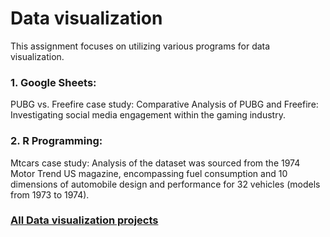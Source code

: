 # Data visualization

This assignment focuses on utilizing various programs for data visualization.

### 1. Google Sheets:
PUBG vs. Freefire case study: Comparative Analysis of PUBG and Freefire: Investigating social media engagement within the gaming industry.

### 2. R Programming:
Mtcars case study: Analysis of the dataset was sourced from the 1974 Motor Trend US magazine, encompassing fuel consumption and 10 dimensions of automobile design and performance for 32 vehicles (models from 1973 to 1974).

### [All Data visualization projects](https://www.notion.so/Data-Visualization-Homework-02985b4ef0534cd78e8263994d581563?pvs=4)
